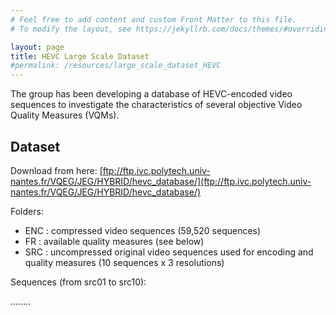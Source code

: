 ```yaml
---
# Feel free to add content and custom Front Matter to this file.
# To modify the layout, see https://jekyllrb.com/docs/themes/#overriding-theme-defaults

layout: page
title: HEVC Large Scale Dataset
#permalink: /resources/large_scale_dataset_HEVC
---
```


The group has been developing a database of HEVC-encoded video sequences to investigate the characteristics of several objective Video Quality Measures (VQMs).

## Dataset

Download from here: [ftp://ftp.ivc.polytech.univ-nantes.fr/VQEG/JEG/HYBRID/hevc_database/](ftp://ftp.ivc.polytech.univ-nantes.fr/VQEG/JEG/HYBRID/hevc_database/)

Folders:

* ENC : compressed video sequences (59,520 sequences)
* FR : available quality measures (see below)
* SRC : uncompressed original video sequences used for encoding and quality measures (10 sequences x 3 resolutions)

Sequences (from src01 to src10):

........
